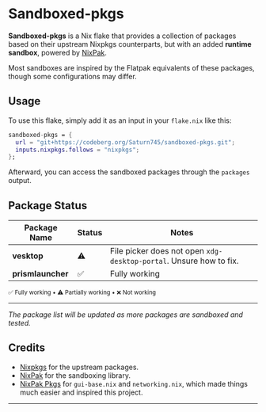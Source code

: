 # Sandboxed-pkgs

**Sandboxed-pkgs** is a Nix flake that provides a collection of packages based on their upstream Nixpkgs counterparts, but with an added **runtime sandbox**, powered by [NixPak](https://github.com/nixpak/nixpak).

Most sandboxes are inspired by the Flatpak equivalents of these packages, though some configurations may differ.

## Usage

To use this flake, simply add it as an input in your `flake.nix` like this:

```nix
sandboxed-pkgs = {
  url = "git+https://codeberg.org/Saturn745/sandboxed-pkgs.git";
  inputs.nixpkgs.follows = "nixpkgs";
};
```

Afterward, you can access the sandboxed packages through the `packages` output.

## Package Status

| Package Name      | Status  | Notes                                      |
|-------------------|---------|--------------------------------------------|
| **vesktop**        | ⚠️      | File picker does not open `xdg-desktop-portal`. Unsure how to fix. |
| **prismlauncher**  | ✅      | Fully working                             |

<small>✅ Fully working • ⚠️ Partially working • ❌ Not working</small>

---

*The package list will be updated as more packages are sandboxed and tested.*

## Credits

- [Nixpkgs](https://github.com/nixos/nixpkgs) for the upstream packages.
- [NixPak](https://github.com/nixpak/nixpak) for the sandboxing library.
- [NixPak Pkgs](https://github.com/nixpak/pkgs) for `gui-base.nix` and `networking.nix`, which made things much easier and inspired this project.

---